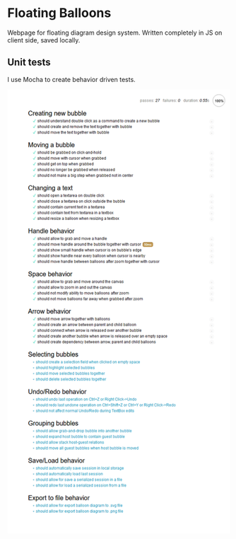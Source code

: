 # Floating Balloons
Webpage for floating diagram design system. Written completely in JS on client side, saved locally.

## Unit tests

I use Mocha to create behavior driven tests.

![](./mocha.png)